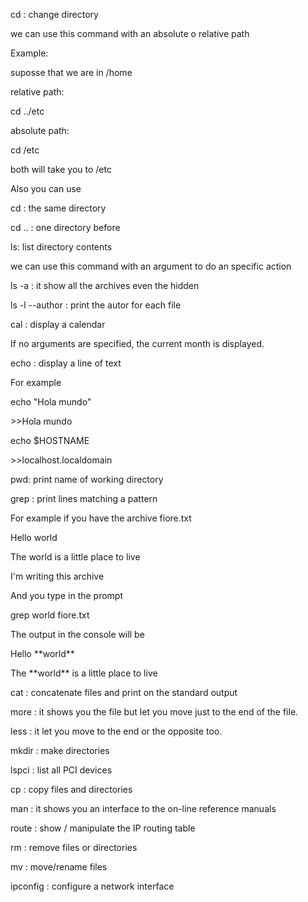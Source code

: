 <p><p>cd : change directory</p></p>
<p>we can use this command with an absolute o relative path</p>
<p>Example:</p>
<p>	suposse that we are in /home</p>
<p>	relative path:</p>
<p>	cd ../etc</p>
<p>	absolute path:</p>
<p>	cd /etc</p>
<p>	both will take you to /etc</p>
<p>Also you can use </p>
<p>	cd : the same directory</p>
<p>	cd .. : one directory before</p>
<p></p>
<p>ls: list directory contents</p>
<p>we can use this command with an argument to do an specific action</p>
<p>	ls -a : it show all the archives even the hidden</p>
<p>	ls -l --author : print the autor for each file</p>
<p>cal : display a calendar</p>
<p>If no arguments are specified, the current month is displayed.</p>
<p>echo : display a line of text</p>
<p>For example </p>
<p>	echo "Hola mundo" </p>
<p>	>>Hola mundo</p>
<p>	echo $HOSTNAME</p>
<p>	>>localhost.localdomain</p>
<p>pwd: print name of working directory</p>
<p></p>
<p>grep : print lines matching a pattern</p>
<p> For example if you have the archive fiore.txt</p>
<p>	Hello world</p>
<p>	The world is a little place to live</p>
<p>	I'm writing this archive</p>
<p> And you type in the prompt </p>
<p>	grep world fiore.txt</p>
<p> The output in the console will be</p>
<p>	Hello **world**</p>
<p>	The **world** is a little place to live</p>
<p>cat : concatenate files and print on the standard output</p>
<p>more : it shows you the file but let you move just to the end of the file.</p>
<p>less : it let you move to the end or the opposite too.</p>
<p>mkdir : make directories</p>
<p>lspci : list all PCI devices</p>
<p>cp : copy files and directories</p>
<p>man : it shows you an interface to the on-line reference manuals</p>
<p>route : show / manipulate the IP routing table</p>
<p>rm : remove files or directories</p>
<p>mv : move/rename files</p>
<p>ipconfig : configure a network interface</p>
